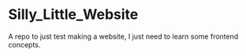 # Silly_Little_Website
A repo to just test making a website, I just need to learn some frontend concepts.
